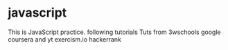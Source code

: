 # javascript

This is JavaScript practice. following tutorials
Tuts from 3wschools google coursera and yt
exercism.io
hackerrank
